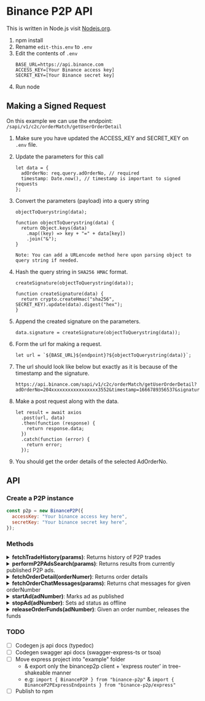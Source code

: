 # Binance P2P API

This is written in Node.js visit [Nodejs.org](https://nodejs.org/en/).

1. npm install
2. Rename `edit-this.env` to `.env`
3. Edit the contents of `.env`
   ```
   BASE_URL=https://api.binance.com
   ACCESS_KEY=[Your Binance access key]
   SECRET_KEY=[Your Binance secret key]
   ```
4. Run node

## Making a Signed Request

On this example we can use the endpoint: `/sapi/v1/c2c/orderMatch/getUserOrderDetail`

1. Make sure you have updated the ACCESS_KEY and SECRET_KEY on `.env` file.
2. Update the parameters for this call
   ```
   let data = {
     adOrderNo: req.query.adOrderNo, // required
     timestamp: Date.now(), // timestamp is important to signed requests
   };
   ```
3. Convert the parameters (payload) into a query string

   ```
   objectToQuerystring(data);

   function objectToQuerystring(data) {
     return Object.keys(data)
       .map((key) => key + "=" + data[key])
       .join("&");
   }

   Note: You can add a URLencode method here upon parsing object to query string if needed.
   ```

4. Hash the query string in `SHA256 HMAC` format.

   ```
   createSignature(objectToQuerystring(data));

   function createSignature(data) {
     return crypto.createHmac("sha256", SECRET_KEY).update(data).digest("hex");
   }
   ```

5. Append the created signature on the parameters.
   ```
   data.signature = createSignature(objectToQuerystring(data));
   ```
6. Form the url for making a request.
   ```
   let url = `${BASE_URL}${endpoint}?${objectToQuerystring(data)}`;
   ```
7. The url should look like below but exactly as it is because of the timestamp and the signature.
   ```
   https://api.binance.com/sapi/v1/c2c/orderMatch/getUserOrderDetail?adOrderNo=204xxxxxxxxxxxxxxxxx3552&timestamp=1666789356537&signature=172dd497d08f68fbd499185deacbd98d21c9df5b73e22d3941172baad648c5bf
   ```
8. Make a post request along with the data.
   ```
   let result = await axios
     .post(url, data)
     .then(function (response) {
       return response.data;
     })
     .catch(function (error) {
       return error;
     });
   ```
9. You should get the order details of the selected AdOrderNo.

## API

### Create a P2P instance

```js
const p2p = new BinanceP2P({
  accessKey: "Your binance access key here",
  secretKey: "Your binance secret key here",
});
```

### Methods

<details>

<summary><b>fetchTradeHistory(params)</b>: Returns history of P2P trades</summary>

- Params

```
{
  tradeType: "BUY" | "SELL"
}
```

- Result

```
TODO
```

</details>

<details>

<summary><b>performP2PAdsSearch(params)</b>: Returns results from currently published P2P ads.</summary>

- Params

```
{
  asset: "", // e.g: "USDT"
  fiat: "", // e.g: "USD"
  trade_type: "BUY" | "SELL", // default: "SELL"
  trans_amount: Number,  // default: 100
}
```

- Result

```
TODO
```

</details>

<details>

<summary><b>fetchOrderDetail(orderNumer)</b>: Returns order details</summary>

- Input:

  - orderNumber: String | Number

- Result

```
TODO
```

</details>

<details>

<summary><b>fetchOrderChatMessages(params)</b>: Returns chat messages for given orderNumber</summary>

- Params

```
{
  orderNumber: String | Number,
  page: Number, // default: 1
  rows: Number, // default: 10
}
```

- Result

```
TODO
```

</details>

<details>

<summary><b>startAd(adNumber)</b>: Marks ad as published</summary>

- Input:

  - adNumber: String | Number

- Result

```
TODO
```

</details>

<details>

<summary><b>stopAd(adNumber)</b>: Sets ad status as offline</summary>

- Input:

  - adNumber: String | Number

- Result

```
TODO
```

</details>

<details>

<summary><b>releaseOrderFunds(adNumber)</b>: Given an order number, releases the funds</summary>

- Input:

  - orderNumber: String
  - authType: "GOOGLE" | "SMS" | "FIDO2" | "FUND_PWD"
  - confirmPaidType: "quick" | "normal"
  - code: String

- Result

```
TODO
```

</details>

### TODO

- [ ] Codegen js api docs (typedoc)
- [ ] Codegen swagger api docs (swagger-express-ts or tsoa)
- [ ] Move express project into "example" folder
  - & export only the binancep2p client + 'express router' in tree-shakeable manner
  - e.g: `import { BinanceP2P } from "binance-p2p"` & `import { BinanceP2PExpressEndpoints } from "binance-p2p/express"`
- [ ] Publish to npm
